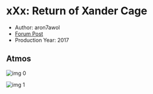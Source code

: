 # xXx: Return of Xander Cage

* Author: aron7awol
* [Forum Post](https://www.avsforum.com/threads/bass-eq-for-filtered-movies.2995212/post-56876460)
* Production Year: 2017

## Atmos

![img 0](https://i.imgur.com/7VzJJhs.jpg)

![img 1](https://i.imgur.com/oMfqon0.jpg)

